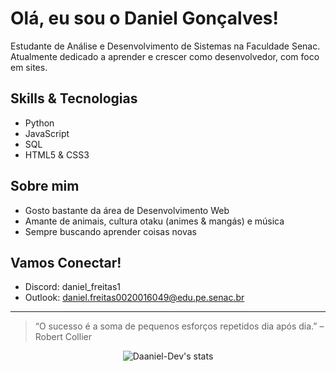 # Olá, eu sou o Daniel Gonçalves!

Estudante de Análise e Desenvolvimento de Sistemas na Faculdade Senac.
Atualmente dedicado a aprender e crescer como desenvolvedor, com foco em sites.

## Skills & Tecnologias
- Python
- JavaScript
- SQL
- HTML5 & CSS3

## Sobre mim
- Gosto bastante da área de Desenvolvimento Web
- Amante de animais, cultura otaku (animes & mangás) e música
- Sempre buscando aprender coisas novas 

## Vamos Conectar!
- Discord: daniel_freitas1
- Outlook: daniel.freitas0020016049@edu.pe.senac.br

---

> “O sucesso é a soma de pequenos esforços repetidos dia após dia.” – Robert Collier

<div align="center">
  <img src="https://github-readme-stats.vercel.app/api?username=Daaniel-Dev&show_icons=true&theme=radical" alt="Daaniel-Dev's stats" />
</div>
